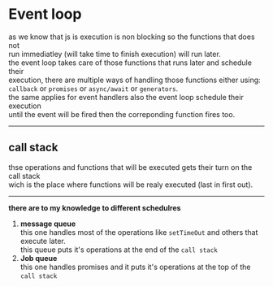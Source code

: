 # Event loop

as we know that js is execution is non blocking so the functions that does not\
run immediatley (will take time to finish execution) will run later.\
the event loop takes care of those functions that runs later and schedule their\
execution, there are multiple ways of handling those functions either using:\
`callback` or `promises` or `async/await` or `generators`.\
the same applies for event handlers also the event loop schedule their execution\
until the event will be fired then the correponding function fires too.

---

## call stack

thse operations and functions that will be executed gets their turn on the call stack\
wich is the place where functions will be realy executed (last in first out).

---

**there are to my knowledge to different schedulres**

1. **message queue**\
   this one handles most of the operations like `setTimeOut` and others that execute later.\
   this queue puts it's operations at the end of the `call stack`
2. **Job queue**\
   this one handles promises and it puts it's operations at the top of the `call stack`
